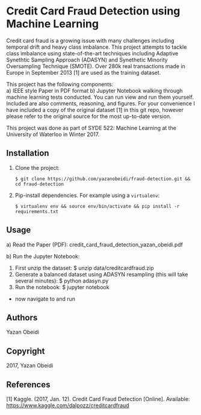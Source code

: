 Credit Card Fraud Detection using Machine Learning
====

Credit card fraud is a growing issue with many challenges including temporal drift and heavy class imbalance. This project attempts to tackle class imbalance using state-of-the-art techniques including Adaptive Synethtic Sampling Approach (ADASYN) and Synethetic Minority Oversampling Technique (SMOTE). Over 280k real transactions made in Europe in September 2013 [1] are used as the training dataset.

This project has the following components:  
a) IEEE style Paper in PDF format
b) Jupyter Notebook walking through machine learning tests conducted. You can run view and run them yourself. Included are also comments, reasoning, and figures. For your convenience I have included a copy of the original dataset [1] in this git repo, however please refer to the original source for the most up-to-date version.

This project was done as part of SYDE 522: Machine Learning at the University of Waterloo in Winter 2017.

Installation
-----------

1. Clone the project:

   `$ git clone https://github.com/yazanobeidi/fraud-detection.git && cd fraud-detection`

2. Pip-install dependencies. For example using a `virtualenv`:

   `$ virtualenv env && source env/bin/activate && pip install -r requirements.txt`

Usage
-----
a) Read the Paper (PDF): credit_card_fraud_detection_yazan_obeidi.pdf

b) Run the Jupyter Notebook:

1. First unzip the dataset:
$ unzip data/creditcardfraud.zip
2. Generate a balanced dataset using ADASYN resampling (this will take several minutes):
$ python adasyn.py
3. Run the notebook:
$ jupyter notebook
- now navigate to and run 

Authors
------------
Yazan Obeidi

Copyright
------------
2017, Yazan Obeidi

References
------------
[1] Kaggle. (2017, Jan. 12). Credit Card Fraud Detection [Online]. Available: https://www.kaggle.com/dalpozz/creditcardfraud
